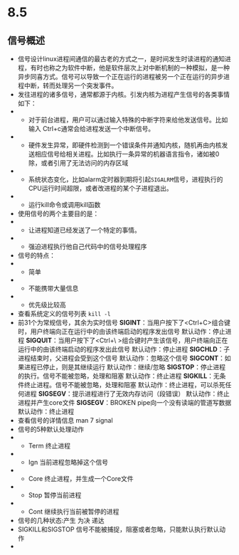 # 8.5
## 信号概述 
- 信号设计linux进程间通信的最古老的方式之一，是时间发生时读进程的通知进程，有时也称之为软件中断，他是软件层次上对中断机制的一种模拟，是一种异步同喜方式。信号可以导致一个正在运行的进程被另一个正在运行的异步进程中断，转而处理另一个突发事件。
- 发往进程的诸多信号，通常都源于内核。引发内核为进程产生信号的各类事情如下：
- - 对于前台进程，用户可以通过输入特殊的中断字符来给他发送信号。比如输入 Ctrl+c通常会给进程发送一个中断信号。
-  - 硬件发生异常，即硬件检测到一个错误条件并通知内核，随机再由内核发送相应信号给相关进程。比如执行一条异常的机器语言指令，诸如被0除，或者引用了无法访问的内存区域
- - 系统状态变化，比如alarm定时器到期将引起`SIGALRM`信号，进程执行的CPU运行时间超限，或者改进程的某个子进程退出。
- - 运行kill命令或调用kill函数
- 使用信号的两个主要目的是：
- - 让进程知道已经发送了一个特定的事情。
- - 强迫进程执行他自己代码中的信号处理程序
- 信号的特点：
- - 简单
- - 不能携带大量信息
-  - 优先级比较高
-  查看系统定义的信号列表 `kill -l`
- 前31个为常规信号，其余为实时信号
 **SIGINT**：当用户按下了<Ctrl+C>组合键时，用户终端向正在运行中的由该终端启动的程序发出信号  默认动作：停止进程
 **SIGQUIT**：当用户按下了<Ctrl+\ >组合键时产生该信号，用户终端向正在运行中的由该终端启动的程序发出此信号 默认动作：停止进程
 **SIGCHLD**：子进程结束时，父进程会受到这个信号  默认动作：忽略这个信号
 **SIGCONT**：如果进程已停止，则是其继续运行  默认动作：继续/忽略
 **SIGSTOP**：停止进程的执行。信号不能被忽略，处理和阻塞  默认动作：终止进程
 **SIGKILL**：无条件终止进程。信号不能被忽略，处理和阻塞  默认动作：终止进程，可以杀死任何进程
 **SIGSEGV**：提示进程进行了无效内存访问（段错误）  默认动作：终止进程并产生core文件
 **SIGSEGV**：BROKEN pipe向一个没有读端的管道写数据 默认动作：终止进程
- 查看信号的详情信息 man 7 signal
- 信号的5种默认处理动作
- - Term 终止进程
- -  Ign 当前进程忽略掉这个信号
-  - Core 终止进程，并生成一个Core文件
-  - Stop 暂停当前进程
-  - Cont 继续执行当前被暂停的进程
- 信号的几种状态:产生 为决 递达
- SIGKILL和SIGSTOP 信号不能被捕捉，阻塞或者忽略，只能默认执行默认动作
- 